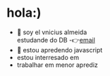 # hola:)


- 👋 soy el  vnicius almeida  
estudande do DB
-👉[email](vinicius.almeida.carvalho@escola.pr.gov.br)
- 👀 estou apredendo  javascript 
- estou interresado em
- trabalhar em menor aprediz  

 
